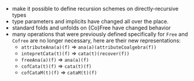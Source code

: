 - make it possible to define recursion schemes on directly-recursive types
- type parameters and implicits have changed all over the place.
- standard folds and unfolds on {Co}Free have changed behavior
- many operations that were previously defined specifically for `Free` and `Cofree` are no longer necessary, here are their new representations:
  - `attributeAna(a)(f)` => `ana(a)(attributeCoalgebra(f))`
  - `intepretCata(t)(f)` => `cata(t)(recover(f))`
  - `freeAna(a)(f)` => `ana(a)(f)`
  - `cofCata(t)(f)` => `cata(t)(f)`
  - `cofCataM(t)(f)` => `cataM(t)(f)`
